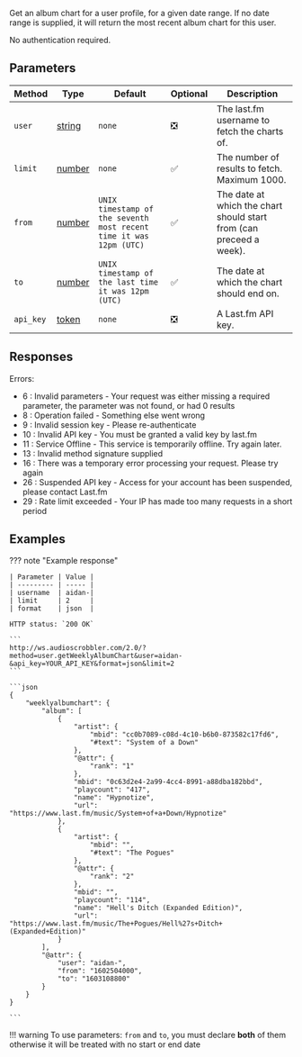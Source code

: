 Get an album chart for a user profile, for a given date range. If no date range is supplied, it will return the most recent album chart for this user.

No authentication required.

## Parameters
| Method         | Type                                                                                               | Default    | Optional | Description                                            |
| -------------- | -------------------------------------------------------------------------------------------------- | ---------- | -------- | ------------------------------------------------------ |
| `user`         |[string](https://developer.mozilla.org/en-US/docs/Web/JavaScript/Reference/Global_Objects/String)   |`none`      | :negative_squared_cross_mark: | The last.fm username to fetch the charts of.
| `limit`        |[number](https://developer.mozilla.org/en-US/docs/Web/JavaScript/Reference/Global_Objects/Number)   | `none`  | :white_check_mark:            | The number of results to fetch. Maximum 1000.
| `from`         |[number](https://developer.mozilla.org/en-US/docs/Web/JavaScript/Reference/Global_Objects/Number)   | `UNIX timestamp of the seventh most recent time it was 12pm (UTC)` | :white_check_mark:    | The date at which the chart should start from (can preceed a week).
| `to`           |[number](https://developer.mozilla.org/en-US/docs/Web/JavaScript/Reference/Global_Objects/Number)   | `UNIX timestamp of the last time it was 12pm (UTC)` | :white_check_mark:            | The date at which the chart should end on.
| `api_key`      |[token](https://www.last.fm/api/account/create)                                                     |`none`      | :negative_squared_cross_mark: | A Last.fm API key.


## Responses
Errors:

- 6 : Invalid parameters - Your request was either missing a required parameter, the parameter was not found, or had 0 results
- 8 : Operation failed - Something else went wrong  
- 9 : Invalid session key - Please re-authenticate  
- 10 : Invalid API key - You must be granted a valid key by last.fm  
- 11 : Service Offline - This service is temporarily offline. Try again later.  
- 13 : Invalid method signature supplied  
- 16 : There was a temporary error processing your request. Please try again  
- 26 : Suspended API key - Access for your account has been suspended, please contact Last.fm  
- 29 : Rate limit exceeded - Your IP has made too many requests in a short period  

## Examples
??? note "Example response"

    | Parameter | Value |
    | --------- | ----- |
    | username  | aidan-|
    | limit     | 2     |
    | format    | json  |

    HTTP status: `200 OK`

    ```
    http://ws.audioscrobbler.com/2.0/?method=user.getWeeklyAlbumChart&user=aidan-&api_key=YOUR_API_KEY&format=json&limit=2
    ```

    ```json
    {
        "weeklyalbumchart": {
            "album": [
                {
                    "artist": {
                        "mbid": "cc0b7089-c08d-4c10-b6b0-873582c17fd6",
                        "#text": "System of a Down"
                    },
                    "@attr": {
                        "rank": "1"
                    },
                    "mbid": "0c63d2e4-2a99-4cc4-8991-a88dba182bbd",
                    "playcount": "417",
                    "name": "Hypnotize",
                    "url": "https://www.last.fm/music/System+of+a+Down/Hypnotize"
                },
                {
                    "artist": {
                        "mbid": "",
                        "#text": "The Pogues"
                    },
                    "@attr": {
                        "rank": "2"
                    },
                    "mbid": "",
                    "playcount": "114",
                    "name": "Hell's Ditch (Expanded Edition)",
                    "url": "https://www.last.fm/music/The+Pogues/Hell%27s+Ditch+(Expanded+Edition)"
                }
            ],
            "@attr": {
                "user": "aidan-",
                "from": "1602504000",
                "to": "1603108800"
            }
        }
    }
    
    ```

!!! warning
    To use parameters: `from` and `to`, you must declare **both** of them otherwise it will be treated with no start or end date

